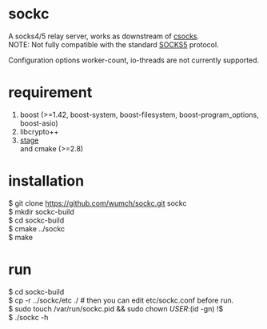 # sockc

A socks4/5 relay server, works as downstream of [csocks](https://github.com/wumch/csocks).  
NOTE: Not fully compatible with the standard [SOCKS5](http://www.ietf.org/rfc/rfc1928.txt) protocol.

Configuration options worker-count, io-threads are not currently supported.

# requirement
1. boost (>=1.42, boost-system, boost-filesystem, boost-program_options, boost-asio)  
2. libcrypto++  
3. [stage](https://github.com/wumch/stage)  
and cmake (>=2.8)  

# installation
$ git clone https://github.com/wumch/sockc.git sockc  
$ mkdir sockc-build  
$ cd sockc-build  
$ cmake ../sockc  
$ make  

# run
$ cd sockc-build  
$ cp -r ../sockc/etc ./  # then you can edit etc/sockc.conf before run.  
$ sudo touch /var/run/sockc.pid && sudo chown ${USER}:$(id -gn) !$  
$ ./sockc -h  
